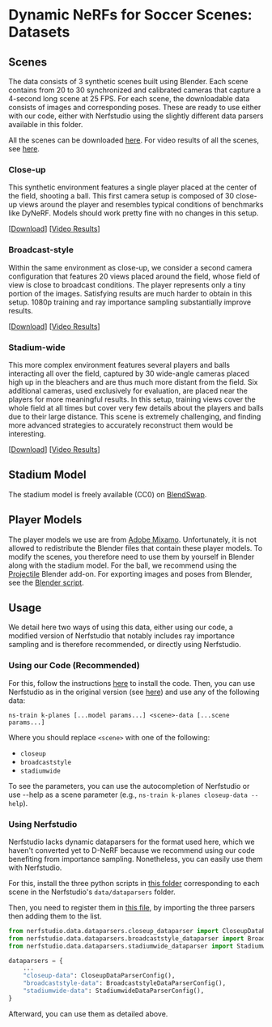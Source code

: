 # **Dynamic NeRFs for Soccer Scenes: Datasets**

## Scenes

The data consists of 3 synthetic scenes built using Blender. Each scene contains from 20 to 30 synchronized and calibrated cameras that capture a 4-second long scene at 25 FPS. For each scene, the downloadable data consists of images and corresponding poses. These are ready to use either with our code, either with Nerfstudio using the slightly different data parsers available in this folder.

All the scenes can be downloaded [here](https://github.com/iSach/SoccerNeRFs/releases/tag/1.0). For video results of all the scenes, see [here](https://youtu.be/DpQRf1nheKk).

### Close-up

This synthetic environment features a single player placed at the center of the field, shooting a ball. This first camera setup is composed of 30 close-up views around the player and resembles typical conditions of benchmarks like DyNeRF. Models should work pretty fine with no changes in this setup.

[[Download](https://github.com/iSach/SoccerNeRFs/releases/download/1.0/closeup.tar.gz)] [[Video Results](https://soccernerfs.isach.be/assets/closeup.mp4)]

### Broadcast-style

Within the same environment as close-up, we consider a second camera configuration that features 20 views placed around the field, whose field of view is close to broadcast conditions. The player represents only a tiny portion of the images. Satisfying results are much harder to obtain in this setup. 1080p training and ray importance sampling substantially improve results.

[[Download](https://github.com/iSach/SoccerNeRFs/releases/download/1.0/broadcaststyle.tar.gz)] [[Video Results](https://soccernerfs.isach.be/assets/broadcaststyle.mp4)]

### Stadium-wide

This more complex environment features several players and balls interacting all over the field, captured by 30 wide-angle cameras placed high up in the bleachers and are thus much more distant from the field. Six additional cameras, used exclusively for evaluation, are placed near the players for more meaningful results. In this setup, training views cover the whole field at all times but cover very few details about the players and balls due to their large distance. This scene is extremely challenging, and finding more advanced strategies to accurately reconstruct them would be interesting.

[[Download](https://github.com/iSach/SoccerNeRFs/releases/download/1.0/stadiumwide.tar.gz)] [[Video Results](https://soccernerfs.isach.be/assets/stadiumwide.mp4)]

## Stadium Model

The stadium model is freely available (CC0) on [BlendSwap](https://www.blendswap.com/blend/7488). 

## Player Models

The player models we use are from [Adobe Mixamo](https://mixamo.com). Unfortunately, it is not allowed to redistribute the Blender files that contain these player models. To modify the scenes, you therefore need to use them by yourself in Blender along with the stadium model. For the ball, we recommend using the [Projectile](https://github.com/natecraddock/projectile) Blender add-on. For exporting images and poses from Blender, see the [Blender script](blender-export.py).

## Usage

We detail here two ways of using this data, either using our code, a modified version of Nerfstudio that notably includes ray importance sampling and is therefore recommended, or directly using Nerfstudio.

### Using our Code (Recommended)

For this, follow the instructions [here](../README.md) to install the code. Then, you can use Nerfstudio as in the original version (see [here](https://docs.nerf.studio)) and use any of the following data:

`ns-train k-planes [...model params...] <scene>-data [...scene params...]`

Where you should replace `<scene>` with one of the following:
* `closeup`
* `broadcaststyle`
* `stadiumwide`

To see the parameters, you can use the autocompletion of Nerfstudio or use --help as a scene parameter (e.g., `ns-train k-planes closeup-data --help`).

### Using Nerfstudio

Nerfstudio lacks dynamic dataparsers for the format used here, which we haven't converted yet to D-NeRF because we recommend using our code benefiting from importance sampling. Nonetheless, you can easily use them with Nerfstudio.

For this, install the three python scripts in [this folder](dataparsers/) corresponding to each scene in the Nerfstudio's `data/dataparsers` folder.

Then, you need to register them in [this file](https://github.com/nerfstudio-project/nerfstudio/blob/48135ee4c8e0fb9ac3ab0ea80d2d71042dfb0b41/nerfstudio/configs/dataparser_configs.py#L55), by importing the three parsers then adding them to the list.

```python
from nerfstudio.data.dataparsers.closeup_dataparser import CloseupDataParserConfig
from nerfstudio.data.dataparsers.broadcaststyle_dataparser import BroadcaststyleDataParserConfig
from nerfstudio.data.dataparsers.stadiumwide_dataparser import StadiumwideDataParserConfig

dataparsers = {
	...
	"closeup-data": CloseupDataParserConfig(),
	"broadcaststyle-data": BroadcaststyleDataParserConfig(),
	"stadiumwide-data": StadiumwideDataParserConfig(),
}
```

Afterward, you can use them as detailed above.
